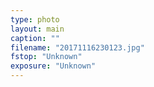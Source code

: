```yaml
---
type: photo
layout: main
caption: ""
filename: "20171116230123.jpg"
fstop: "Unknown"
exposure: "Unknown"
---
```


